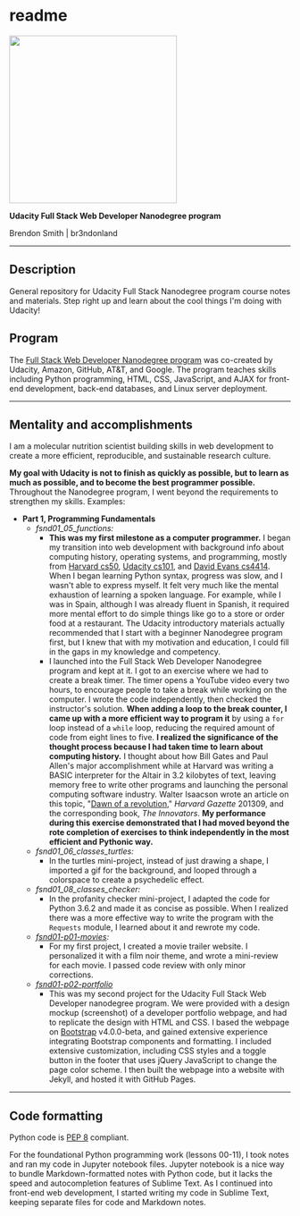 readme
========================

<p align="left">
    <a href="https://www.udacity.com/">
        <img src="https://s3-us-west-1.amazonaws.com/udacity-content/rebrand/svg/logo.min.svg" width="300">
    </a>
</p>

**Udacity Full Stack Web Developer Nanodegree program**

Brendon Smith | br3ndonland

---

## Description

General repository for Udacity Full Stack Nanodegree program course notes and materials. Step right up and learn about the cool things I'm doing with Udacity!


## Program

The [Full Stack Web Developer Nanodegree program](https://www.udacity.com/course/full-stack-web-developer-nanodegree--nd004) was co-created by Udacity, Amazon, GitHub, AT&T, and Google. The program teaches skills including Python programming, HTML, CSS, JavaScript, and AJAX for front-end development, back-end databases, and Linux server deployment.

---

## Mentality and accomplishments

I am a molecular nutrition scientist building skills in web development to create a more efficient, reproducible, and sustainable research culture.

**My goal with Udacity is not to finish as quickly as possible, but to learn as much as possible, and to become the best programmer possible.** Throughout the Nanodegree program, I went beyond the requirements to strengthen my skills. Examples:

* **Part 1, Programming Fundamentals**
    - *fsnd01_05_functions:* 
        + **This was my first milestone as a computer programmer.** I began my transition into web development with background info about computing history, operating systems, and programming, mostly from [Harvard cs50](https://cs50.harvard.edu/), [Udacity cs101](https://www.udacity.com/course/intro-to-computer-science--cs101), and [David Evans cs4414](http://rust-class.org/index.html). When I began learning Python syntax, progress was slow, and I wasn't able to express myself. It felt very much like the mental exhaustion of learning a spoken language. For example, while I was in Spain, although I was already fluent in Spanish, it required more mental effort to do simple things like go to a store or order food at a restaurant. The Udacity introductory materials actually recommended that I start with a beginner Nanodegree program first, but I knew that with my motivation and education, I could fill in the gaps in my knowledge and competency. 
        + I launched into the Full Stack Web Developer Nanodegree program and kept at it. I got to an exercise where we had to create a break timer. The timer opens a YouTube video every two hours, to encourage people to take a break while working on the computer. I wrote the code independently, then checked the instructor's solution. **When adding a loop to the break counter, I came up with a more efficient way to program it** by using a `for` loop instead of a `while` loop, reducing the required amount of code from eight lines to five. **I realized the significance of the thought process because I had taken time to learn about computing history.** I thought about how Bill Gates and Paul Allen's major accomplishment while at Harvard was writing a BASIC interpreter for the Altair in 3.2 kilobytes of text, leaving memory free to write other programs and launching the personal computing software industry. Walter Isaacson wrote an article on this topic, "[Dawn of a revolution](http://news.harvard.edu/gazette/story/2013/09/dawn-of-a-revolution/)," *Harvard Gazette* 201309, and the corresponding book, *The Innovators*. **My performance during this exercise demonstrated that I had moved beyond the rote completion of exercises to think independently in the most efficient and Pythonic way.**
    - *fsnd01_06_classes_turtles:*
        + In the turtles mini-project, instead of just drawing a shape, I imported a gif for the background, and looped through a colorspace to create a psychedelic effect. 
    - *fsnd01_08_classes_checker:*
        + In the profanity checker mini-project, I adapted the code for Python 3.6.2 and made it as concise as possible. When I realized there was a more effective way to write the program with the `Requests` module, I learned about it and rewrote my code.
    - *[fsnd01-p01-movies](https://github.com/br3ndonland/udacity-fsnd01-p01-movies):*
        + For my first project, I created a movie trailer website. I personalized it with a film noir theme, and wrote a mini-review for each movie. I passed code review with only minor corrections.
    - *[fsnd01-p02-portfolio](https://github.com/br3ndonland/udacity-fsnd01-p02-portfolio)*
        + This was my second project for the Udacity Full Stack Web Developer nanodegree program. We were provided with a design mockup (screenshot) of a developer portfolio webpage, and had to replicate the design with HTML and CSS. I based the webpage on [Bootstrap](http://getbootstrap.com/) v4.0.0-beta, and gained extensive experience integrating Bootstrap components and formatting. I included extensive customization, including CSS styles and a toggle button in the footer that uses jQuery JavaScript to change the page color scheme. I then built the webpage into a website with Jekyll, and hosted it with GitHub Pages.

---

## Code formatting

Python code is [PEP 8](https://www.python.org/dev/peps/pep-0008/) compliant.

For the foundational Python programming work (lessons 00-11), I took notes and ran my code in Jupyter notebook files. Jupyter notebook is a nice way to bundle Markdown-formatted notes with Python code, but it lacks the speed and autocompletion features of Sublime Text. As I continued into front-end web development, I started writing my code in Sublime Text, keeping separate files for code and Markdown notes.
